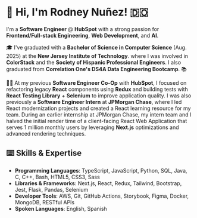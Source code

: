 # 👋 Hi, I'm Rodney Nuñez! 🇩🇴

I'm a **Software Engineer** @ **HubSpot** with a strong passion for **Frontend/Full-stack Engineering**, **Web Development**, and **AI**.

🎓 I've graduated with a **Bachelor of Science in Computer Science** (Aug. 2025) at the **New Jersey Institute of Technology**. where I was involved in **ColorStack** and the **Society of Hispanic Professional Engineers**. I also graduated from **Correlation One's DS4A Data Engineering Bootcamp**. 📚

👨‍💻 At my previous **Software Engineer Co-Op** with **HubSpot**, I focused on refactoring legacy **React** components using **Redux** and building tests with **React Testing Library** + **Selenium** to improve application quality. I was also previously a **Software Engineer Intern** at **JPMorgan Chase**, where I led React modernization projects and created a React learning resource for my team. During an earlier internship at JPMorgan Chase, my intern team and I halved the initial render time of a client-facing React Web Application that serves 1 million monthly users by leveraging **Next.js** optimizations and advanced rendering techniques.

## ⌨️ Skills & Expertise

* **Programming Languages**: TypeScript, JavaScript, Python, SQL, Java, C, C++, Bash, HTML5, CSS3, Sass
* **Libraries & Frameworks**: Next.js, React, Redux, Tailwind, Bootstrap, Jest, Flask, Pandas, Selenium
* **Developer Tools**: AWS, Git, GitHub Actions, Storybook, Figma, Docker, MongoDB, RESTful APIs
* **Spoken Languages**: English, Spanish

<!--
**rod608/rod608** is a ✨ _special_ ✨ repository because its `README.md` (this file) appears on your GitHub profile.

Here are some ideas to get you started:
- 🔭 I’m currently working on ...
- 🌱 I’m currently learning ...
- 👯 I’m looking to collaborate on ...
- 🤔 I’m looking for help with ...
- 💬 Ask me about ...
- 📫 How to reach me: ...
- 😄 Pronouns: ...
- ⚡ Fun fact: ...
-->

